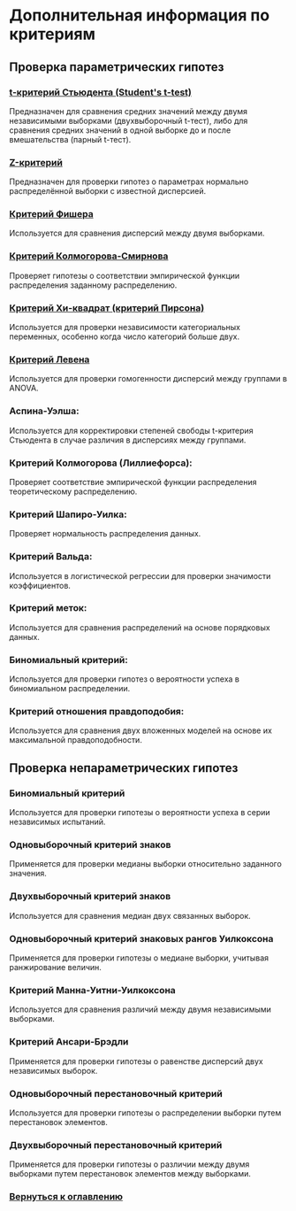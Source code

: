 # Дополнительная информация по критериям

## Проверка параметрических гипотез

### [t-критерий Стьюдента (Student's t-test)](ParametricCriteria/StudentsTtest.md)

Предназначен для сравнения средних значений между двумя независимыми выборками (двухвыборочный t-тест), либо для сравнения средних значений в одной выборке до и после вмешательства (парный t-тест).

### [Z-критерий](ParametricCriteria/ZTest.md)

Предназначен для проверки гипотез о параметрах нормально распределённой выборки с известной дисперсией.

### [Критерий Фишера](ParametricCriteria/FisherCriterion.md)

Используется для сравнения дисперсий между двумя выборками.

### [Критерий Колмогорова-Смирнова](ParametricCriteria/KolmogorovSmirnovCriterion.md)

Проверяет гипотезы о соответствии эмпирической функции распределения заданному распределению.

### [Критерий Хи-квадрат (критерий Пирсона)](ParametricCriteria/PearsonCriterion.md)

Используется для проверки независимости категориальных переменных, особенно когда число категорий больше двух.

### [Критерий Левена](ParametricCriteria/LevenCriteria.md)

Используется для проверки гомогенности дисперсий между группами в ANOVA.

### Аспина-Уэлша:

Используется для корректировки степеней свободы t-критерия Стьюдента в случае различия в дисперсиях между группами.

### Критерий Колмогорова (Лиллиефорса):

Проверяет соответствие эмпирической функции распределения теоретическому распределению.

### Критерий Шапиро-Уилка:

Проверяет нормальность распределения данных.

### Критерий Вальда:

Используется в логистической регрессии для проверки значимости коэффициентов.

### Критерий меток:

Используется для сравнения распределений на основе порядковых данных.

### Биномиальный критерий:

Используется для проверки гипотез о вероятности успеха в биномиальном распределении.

### Критерий отношения правдоподобия:

Используется для сравнения двух вложенных моделей на основе их максимальной правдоподобности.

## Проверка непараметрических гипотез

### Биномиальный критерий

Используется для проверки гипотезы о вероятности успеха в серии независимых испытаний.

### Одновыборочный критерий знаков

Применяется для проверки медианы выборки относительно заданного значения.

### Двухвыборочный критерий знаков

Используется для сравнения медиан двух связанных выборок.

### Одновыборочный критерий знаковых рангов Уилкоксона

Применяется для проверки гипотезы о медиане выборки, учитывая ранжирование величин.

### Критерий Манна-Уитни-Уилкоксона

Используется для сравнения различий между двумя независимыми выборками.

### Критерий Ансари-Брэдли

Применяется для проверки гипотезы о равенстве дисперсий двух независимых выборок.

### Одновыборочный перестановочный критерий

Используется для проверки гипотезы о распределении выборки путем перестановок элементов.

### Двухвыборочный перестановочный критерий

Применяется для проверки гипотезы о различии между двумя выборками путем перестановок элементов между выборками.

### [Вернуться к оглавлению](../README.md)




